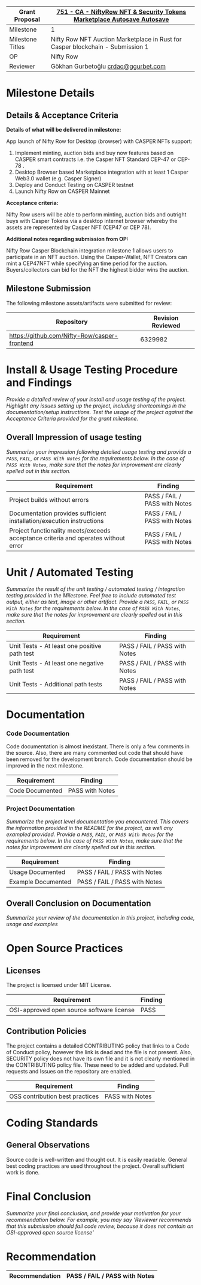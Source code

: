 Grant Proposal | [751 - CA - NiftyRow NFT & Security Tokens Marketplace Autosave Autosave](https://portal.devxdao.com/public-proposals/751)
------------ | -------------
Milestone | 1
Milestone Titles | Nifty Row NFT Auction Marketplace in Rust for Casper blockchain - Submission 1
OP | Nifty Row
Reviewer | Gökhan Gurbetoğlu <crdao@ggurbet.com>

# Milestone Details

## Details & Acceptance Criteria

**Details of what will be delivered in milestone:**

App launch of Nifty Row for Desktop (browser) with CASPER NFTs support:
1. Implement minting, auction bids and buy now features based on CASPER smart contracts i.e. the Casper NFT Standard CEP-47 or CEP-78 .
2. Desktop Browser based Marketplace integration with at least 1 Casper Web3.0 wallet (e.g. Casper Signer)
3. Deploy and Conduct Testing on CASPER testnet
4. Launch Nifty Row on CASPER Mainnet

**Acceptance criteria:**

Nifty Row users will be able to perform minting, auction bids and outright buys with Casper Tokens via a desktop internet browser whereby the assets are represented by Casper NFT (CEP47 or CEP 78).

**Additional notes regarding submission from OP:**

Nifty Row Casper Blockchain integration milestone 1 allows users to participate in an NFT auction. Using the Casper-Wallet, NFT Creators can mint a CEP47NFT while specifying an time period for the auction. Buyers/collectors can bid for the NFT the highest bidder wins the auction.

## Milestone Submission

The following milestone assets/artifacts were submitted for review:

Repository | Revision Reviewed
------------ | -------------
https://github.com/Nifty-Row/casper-frontend | 6329982


# Install & Usage Testing Procedure and Findings

_Provide a detailed review of your install and usage testing of the project. Highlight any issues setting up the project,
including shortcomings in the documentation/setup instructions. Test the usage of the project against the Acceptance Criteria
provided for the grant milestone._

## Overall Impression of usage testing

_Summarize your impression following detailed usage testing and provide a `PASS`, `FAIL`, or `PASS With Notes` for the requirements
below. In the case of `PASS With Notes`, make sure that the notes for improvement are clearly spelled out in this section._

Requirement | Finding
------------ | -------------
Project builds without errors | PASS / FAIL / PASS with Notes
Documentation provides sufficient installation/execution instructions | PASS / FAIL / PASS with Notes
Project functionality meets/exceeds acceptance criteria and operates without error | PASS / FAIL / PASS with Notes

# Unit / Automated Testing

_Summarize the result of the unit testing / automated testing / integration testing provided in the Milestone. Feel free to include
automated test output, either as text, image or other artifact. Provide a `PASS`, `FAIL`, or `PASS With Notes` for the requirements
below. In the case of `PASS With Notes`, make sure that the notes for improvement are clearly spelled out in this section._

Requirement | Finding
------------ | -------------
Unit Tests - At least one positive path test | PASS / FAIL / PASS with Notes
Unit Tests - At least one negative path test | PASS / FAIL / PASS with Notes
Unit Tests - Additional path tests | PASS / FAIL / PASS with Notes

# Documentation

### Code Documentation

Code documentation is almost inexistant. There is only a few comments in the source. Also, there are many commented out code that should have been removed for the development branch. Code documentation should be improved in the next milestone.

Requirement | Finding
------------ | -------------
Code Documented | PASS with Notes

### Project Documentation

_Summarize the project level documentation you encountered. This covers the information provided in the README for the project, 
as well any exampled provided. Provide a `PASS`, `FAIL`, or `PASS With Notes` for the requirements
below. In the case of `PASS With Notes`, make sure that the notes for improvement are clearly spelled out in this section._

Requirement | Finding
------------ | -------------
Usage Documented | PASS / FAIL / PASS with Notes
Example Documented | PASS / FAIL / PASS with Notes

## Overall Conclusion on Documentation

_Summarize your review of the documentation in this project, including code, usage and examples_

# Open Source Practices

## Licenses

The project is licensed under MIT License.

Requirement | Finding
------------ | -------------
OSI-approved open source software license | PASS

## Contribution Policies

The project contains a detailed CONTRIBUTING policy that links to a Code of Conduct policy, however the link is dead and the file is not present. Also, SECURITY policy does not have its own file and it is not clearly mentioned in the CONTRIBUTING policy file. These need to be added and updated. Pull requests and Issues on the repository are enabled.

Requirement | Finding
------------ | -------------
OSS contribution best practices | PASS with Notes

# Coding Standards

## General Observations

Source code is well-written and thought out. It is easily readable. General best coding practices are used throughout the project. Overall sufficient work is done.


# Final Conclusion

_Summarize your final conclusion, and provide your motivation for your recommendation below. For example, you may say 'Reviewer recommends that this
submission should fail code review, because it does not contain an OSI-approved open source license'_

# Recommendation

Recommendation | PASS / FAIL / PASS with Notes
------------ | -------------
